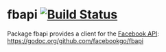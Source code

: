 fbapi [![Build Status](https://secure.travis-ci.org/facebookgo/fbapi.png)](https://travis-ci.org/facebookgo/fbapi)
=====

Package fbapi provides a client for the [Facebook API](https://developers.facebook.com/):
https://godoc.org/github.com/facebookgo/fbapi
